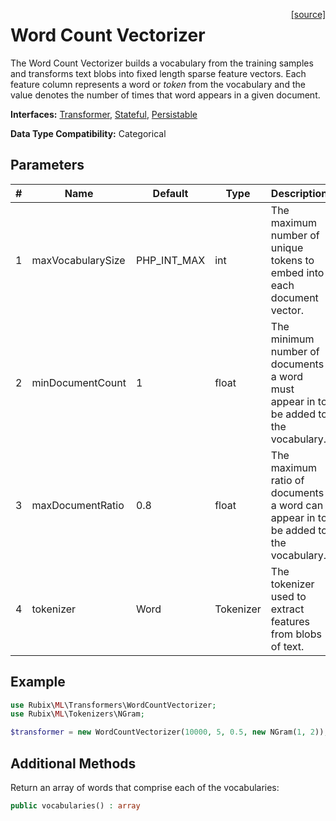 <span style="float:right;"><a href="https://github.com/RubixML/ML/blob/master/src/Transformers/WordCountVectorizer.php">[source]</a></span>

# Word Count Vectorizer
The Word Count Vectorizer builds a vocabulary from the training samples and transforms text blobs into fixed length sparse feature vectors. Each feature column represents a word or *token* from the vocabulary and the value denotes the number of times that word appears in a given document.

**Interfaces:** [Transformer](api.md#transformer), [Stateful](api.md#stateful), [Persistable](../persistable.md)

**Data Type Compatibility:** Categorical

## Parameters
| # | Name | Default | Type | Description |
|---|---|---|---|---|
| 1 | maxVocabularySize | PHP_INT_MAX | int | The maximum number of unique tokens to embed into each document vector. |
| 2 | minDocumentCount | 1 | float | The minimum number of documents a word must appear in to be added to the vocabulary. |
| 3 | maxDocumentRatio | 0.8 | float | The maximum ratio of documents a word can appear in to be added to the vocabulary. |
| 4 | tokenizer | Word | Tokenizer | The tokenizer used to extract features from blobs of text. |

## Example
```php
use Rubix\ML\Transformers\WordCountVectorizer;
use Rubix\ML\Tokenizers\NGram;

$transformer = new WordCountVectorizer(10000, 5, 0.5, new NGram(1, 2));
```

## Additional Methods
Return an array of words that comprise each of the vocabularies:
```php
public vocabularies() : array
```

